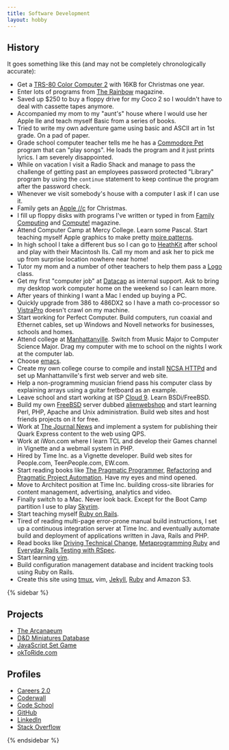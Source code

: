 ```yaml
---
title: Software Development
layout: hobby
---
```


## History

It goes something like this (and may not be completely chronologically accurate):

- Get a [TRS-80 Color Computer 2](http://en.wikipedia.org/wiki/TRS-80_Color_Computer#Color_Computer_2_.281983.E2.80.931986.29) with 16KB for Christmas one year.
- Enter lots of programs from [The Rainbow](http://en.wikipedia.org/wiki/The_Rainbow_\(magazine\)) magazine.
- Saved up $250 to buy a floppy drive for my Coco 2 so I wouldn't have to deal with cassette tapes anymore.
- Accompanied my mom to my "aunt's" house where I would use her Apple IIe and teach myself Basic from a series of books.
- Tried to write my own adventure game using basic and ASCII art in 1st grade. On a pad of paper.
- Grade school computer teacher tells me he has a [Commodore Pet](http://en.wikipedia.org/wiki/Commodore_PET) program that can "play songs". He loads the program and it just prints lyrics. I am severely disappointed.
- While on vacation I visit a Radio Shack and manage to pass the challenge of getting past an employees password protected "Library" program by using the `continue` statement to keep continue the program after the password check.
- Whenever we visit somebody's house with a computer I ask if I can use it.
- Family gets an [Apple //c](http://en.wikipedia.org/wiki/Apple_IIc) for Christmas.
- I fill up floppy disks with programs I've written or typed in from [Family Computing](http://en.wikipedia.org/wiki/Family_Computing) and [Compute!](http://en.wikipedia.org/wiki/Compute!) magazine.
- Attend Computer Camp at Mercy College. Learn some Pascal. Start teaching myself Apple graphics to make pretty [moire patterns](http://en.wikipedia.org/wiki/Moir%C3%A9_pattern).
- In high school I take a different bus so I can go to [HeathKit](http://en.wikipedia.org/wiki/Heathkit) after school and play with their Macintosh IIs. Call my mom and ask her to pick me up from surprise location nowhere near home!
- Tutor my mom and a number of other teachers to help them pass a [Logo](http://en.wikipedia.org/wiki/Logo_\(programming_language\)) class.
- Get my first "computer job" at [Datacap](http://en.wikipedia.org/wiki/Datacap) as internal support. Ask to bring my desktop work computer home on the weekend so I can learn more.
- After years of thinking I want a Mac I ended up buying a PC.
- Quickly upgrade from 386 to 486DX2 so I have a math co-processor so [VistraPro](http://en.wikipedia.org/wiki/VistaPro) doesn't crawl on my machine.
- Start working for Perfect Computer. Build computers, run coaxial and Ethernet cables, set up Windows and Novell networks for businesses, schools and homes.
- Attend college at [Manhattanville](http://www.mville.edu/). Switch from Music Major to Computer Science Major. Drag my computer with me to school on the nights I work at the computer lab.
- Choose [emacs](http://en.wikipedia.org/wiki/Emacs).
- Create my own college course to compile and install [NCSA HTTPd](http://en.wikipedia.org/wiki/NCSA_HTTPd) and set up Manhattanville's first web server and web site.
- Help a non-programming musician friend pass his computer class by explaining arrays using a guitar fretboard as an example.
- Leave school and start working at ISP [Cloud 9](http://www.cloud9.net/). Learn BSDi/FreeBSD.
- Build my own [FreeBSD](http://www5.us.freebsd.org/) server dubbed [alienwebshop](http://www.alienwebshop.com) and start learning Perl, PHP, Apache and Unix administration. Build web sites and host friends projects on it for free.
- Work at [The Journal News](http://www.lohud.com/) and implement a system for publishing their Quark Express content to the web using QPS.
- Work at iWon.com where I learn TCL and develop their Games channel in Vignette and a webmail system in PHP.
- Hired by Time Inc. as a Vignette developer. Build web sites for People.com, TeenPeople.com, EW.com.
- Start reading books like [The Pragmatic Programmer](http://pragprog.com/the-pragmatic-programmer), [Refactoring](http://martinfowler.com/books/refactoring.html) and [Pragmatic Project Automation](http://pragprog.com/book/auto/pragmatic-project-automation). Have my eyes and mind opened.
- Move to Architect position at Time Inc. building cross-site libraries for content management, advertising, analytics and video.
- Finally switch to a Mac. Never look back. Except for the Boot Camp partition I use to play [Skyrim](http://en.wikipedia.org/wiki/The_Elder_Scrolls_V:_Skyrim).
- Start teaching myself [Ruby on Rails](http://rubyonrails.org/).
- Tired of reading multi-page error-prone manual build instructions, I set up a continuous integration server at Time Inc. and eventually automate build and deployment of applications written in Java, Rails and PHP.
- Read books like [Driving Technical Change](http://pragprog.com/book/trevan/driving-technical-change), [Metaprogramming Ruby](http://pragprog.com/book/ppmetr/metaprogramming-ruby) and [Everyday Rails Testing with RSpec](https://leanpub.com/everydayrailsrspec).
- Start learning [vim](http://en.wikipedia.org/wiki/Vim_\(text_editor\)).
- Build configuration management database and incident tracking tools using Ruby on Rails.
- Create this site using [tmux](), vim, [Jekyll](), [Ruby]() and Amazon S3.

{% sidebar %}

## Projects

- [The Arcanaeum](/projects/the-arcanaeum/)
- [D&D Miniatures Database](/projects/ddmdb/)
- [JavaScript Set Game](/projects/javascript-set/)
- [okToRide.com](/projects/oktoride/)

## Profiles
    
- [Careers 2.0](http://careers.stackoverflow.com/spilth)
- [Coderwall](http://coderwall.com/spilth)
- [Code School](http://www.codeschool.com/users/spilth)
- [GitHub](https://github.com/spilth)
- [LinkedIn](http://www.linkedin.com/in/spilth)
- [Stack Overflow](http://stackoverflow.com/users/8252/brian-kelly)

{% endsidebar %}
